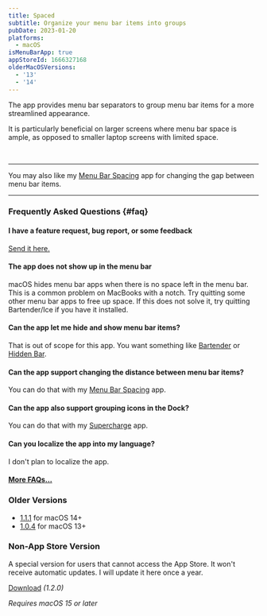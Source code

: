 ```yaml
---
title: Spaced
subtitle: Organize your menu bar items into groups
pubDate: 2023-01-20
platforms:
  - macOS
isMenuBarApp: true
appStoreId: 1666327168
olderMacOSVersions:
  - '13'
  - '14'
---
```


The app provides menu bar separators to group menu bar items for a more streamlined appearance.

It is particularly beneficial on larger screens where menu bar space is ample, as opposed to smaller laptop screens with limited space.

<br>

---

You may also like my [Menu Bar Spacing](/menu-bar-spacing) app for changing the gap between menu bar items.

---

### Frequently Asked Questions {#faq}

#### I have a feature request, bug report, or some feedback

[Send it here.](https://sindresorhus.com/feedback?product=Spaced&referrer=Website-FAQ)

#### The app does not show up in the menu bar

macOS hides menu bar apps when there is no space left in the menu bar. This is a common problem on MacBooks with a notch. Try quitting some other menu bar apps to free up space. If this does not solve it, try quitting Bartender/Ice if you have it installed.

#### Can the app let me hide and show menu bar items?

That is out of scope for this app. You want something like [Bartender](https://www.macbartender.com) or [Hidden Bar](https://apps.apple.com/no/app/hidden-bar/id1452453066?mt=12).

#### Can the app support changing the distance between menu bar items?

You can do that with my [Menu Bar Spacing](/menu-bar-spacing) app.

#### Can the app also support grouping icons in the Dock?

You can do that with my [Supercharge](/supercharge) app.

#### Can you localize the app into my language?

I don't plan to localize the app.

#### [More FAQs…](/apps/faq)

### Older Versions

- [1.1.1](https://github.com/user-attachments/files/18212917/Spaced.1.1.1.-.macOS.14.zip) for macOS 14+
- [1.0.4](https://github.com/sindresorhus/meta/files/13852708/Spaced.1.0.4.-.macOS.13.zip) for macOS 13+

### Non-App Store Version

A special version for users that cannot access the App Store. It won't receive automatic updates. I will update it here once a year.

[Download](https://www.dropbox.com/scl/fi/b7kcnsg86u00gxpoum6ou/Spaced-1.2.0-1734711302.zip?rlkey=2tabe3k0tyalc5jjuehpyfro9&raw=1) *(1.2.0)*

*Requires macOS 15 or later*
